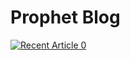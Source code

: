 # Prophet Blog

<a target="_blank" href="https://github-readme-medium-recent-article.vercel.app/medium/@importchris/0"><img src="https://github-readme-medium-recent-article.vercel.app/medium/@importchris/0" alt="Recent Article 0"> 
